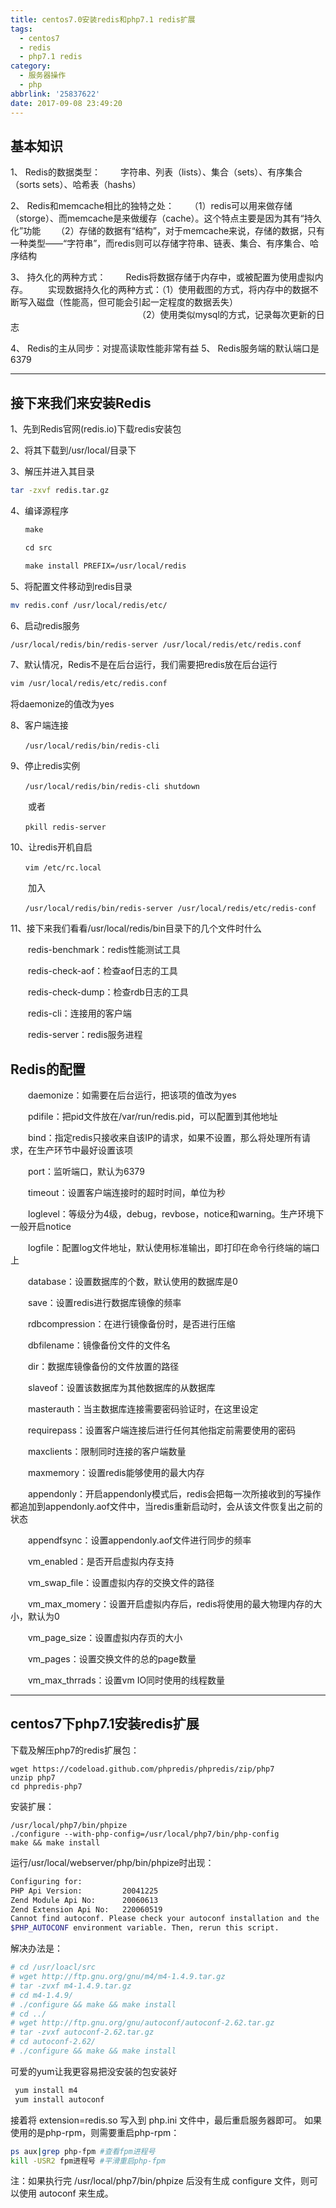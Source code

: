 ```yaml
---
title: centos7.0安装redis和php7.1 redis扩展
tags:
  - centos7
  - redis
  - php7.1 redis
category:
  - 服务器操作
  - php
abbrlink: '25837622'
date: 2017-09-08 23:49:20
---
```


## 基本知识

1、 Redis的数据类型：
　　字符串、列表（lists）、集合（sets）、有序集合（sorts sets）、哈希表（hashs）
<!--more-->
2、 Redis和memcache相比的独特之处：
　　（1）redis可以用来做存储（storge）、而memcache是来做缓存（cache）。这个特点主要是因为其有“持久化”功能
　　（2）存储的数据有“结构”，对于memcache来说，存储的数据，只有一种类型——“字符串”，而redis则可以存储字符串、链表、集合、有序集合、哈序结构

3、 持久化的两种方式：
　　Redis将数据存储于内存中，或被配置为使用虚拟内存。
　　实现数据持久化的两种方式：（1）使用截图的方式，将内存中的数据不断写入磁盘（性能高，但可能会引起一定程度的数据丢失）
　　　　　　　　　　　　　　　（2）使用类似mysql的方式，记录每次更新的日志

4、 Redis的主从同步：对提高读取性能非常有益
5、 Redis服务端的默认端口是6379

---
## 接下来我们来安装Redis
1、先到Redis官网(redis.io)下载redis安装包

2、将其下载到/usr/local/目录下

3、解压并进入其目录
```sh
tar -zxvf redis.tar.gz
```
4、编译源程序
```sh
　　make

　　cd src

　　make install PREFIX=/usr/local/redis
```
5、将配置文件移动到redis目录
```sh
mv redis.conf /usr/local/redis/etc/
```
6、启动redis服务
```sh
/usr/local/redis/bin/redis-server /usr/local/redis/etc/redis.conf
```
7、默认情况，Redis不是在后台运行，我们需要把redis放在后台运行
```sh
vim /usr/local/redis/etc/redis.conf
```
将daemonize的值改为yes

8、客户端连接
```
　　/usr/local/redis/bin/redis-cli
```
9、停止redis实例
```
　　/usr/local/redis/bin/redis-cli shutdown
```
　　或者
```
　　pkill redis-server
```
10、让redis开机自启
```
　　vim /etc/rc.local
```
　　加入
```
　　/usr/local/redis/bin/redis-server /usr/local/redis/etc/redis-conf
```
11、接下来我们看看/usr/local/redis/bin目录下的几个文件时什么
>
　　redis-benchmark：redis性能测试工具

　　redis-check-aof：检查aof日志的工具

　　redis-check-dump：检查rdb日志的工具

　　redis-cli：连接用的客户端

　　redis-server：redis服务进程

## Redis的配置

　　daemonize：如需要在后台运行，把该项的值改为yes

　　pdifile：把pid文件放在/var/run/redis.pid，可以配置到其他地址

　　bind：指定redis只接收来自该IP的请求，如果不设置，那么将处理所有请求，在生产环节中最好设置该项

　　port：监听端口，默认为6379

　　timeout：设置客户端连接时的超时时间，单位为秒

　　loglevel：等级分为4级，debug，revbose，notice和warning。生产环境下一般开启notice

　　logfile：配置log文件地址，默认使用标准输出，即打印在命令行终端的端口上

　　database：设置数据库的个数，默认使用的数据库是0

　　save：设置redis进行数据库镜像的频率

　　rdbcompression：在进行镜像备份时，是否进行压缩

　　dbfilename：镜像备份文件的文件名

　　dir：数据库镜像备份的文件放置的路径

　　slaveof：设置该数据库为其他数据库的从数据库

　　masterauth：当主数据库连接需要密码验证时，在这里设定

　　requirepass：设置客户端连接后进行任何其他指定前需要使用的密码

　　maxclients：限制同时连接的客户端数量

　　maxmemory：设置redis能够使用的最大内存

　　appendonly：开启appendonly模式后，redis会把每一次所接收到的写操作都追加到appendonly.aof文件中，当redis重新启动时，会从该文件恢复出之前的状态

　　appendfsync：设置appendonly.aof文件进行同步的频率

　　vm_enabled：是否开启虚拟内存支持

　　vm_swap_file：设置虚拟内存的交换文件的路径

　　vm_max_momery：设置开启虚拟内存后，redis将使用的最大物理内存的大小，默认为0

　　vm_page_size：设置虚拟内存页的大小

　　vm_pages：设置交换文件的总的page数量

　　vm_max_thrrads：设置vm IO同时使用的线程数量

---
## centos7下php7.1安装redis扩展
下载及解压php7的redis扩展包：
```
wget https://codeload.github.com/phpredis/phpredis/zip/php7  
unzip php7  
cd phpredis-php7  
```
安装扩展：
```
/usr/local/php7/bin/phpize  
./configure --with-php-config=/usr/local/php7/bin/php-config  
make && make install  
```
运行/usr/local/webserver/php/bin/phpize时出现：
```bash
Configuring for:
PHP Api Version:         20041225
Zend Module Api No:      20060613
Zend Extension Api No:   220060519
Cannot find autoconf. Please check your autoconf installation and the
$PHP_AUTOCONF environment variable. Then, rerun this script.
```
解决办法是：
```bash
# cd /usr/loacl/src
# wget http://ftp.gnu.org/gnu/m4/m4-1.4.9.tar.gz
# tar -zvxf m4-1.4.9.tar.gz
# cd m4-1.4.9/
# ./configure && make && make install
# cd ../
# wget http://ftp.gnu.org/gnu/autoconf/autoconf-2.62.tar.gz
# tar -zvxf autoconf-2.62.tar.gz
# cd autoconf-2.62/
# ./configure && make && make install
```

可爱的yum让我更容易把没安装的包安装好

```bash
 yum install m4
 yum install autoconf
```
接着将 extension=redis.so 写入到 php.ini 文件中，最后重启服务器即可。
如果使用的是php-rpm，则需要重启php-rpm：

```bash
ps aux|grep php-fpm #查看fpm进程号  
kill -USR2 fpm进程号 #平滑重启php-fpm  
```
注：如果执行完 /usr/local/php7/bin/phpize 后没有生成 configure 文件，则可以使用 autoconf 来生成。
